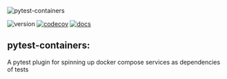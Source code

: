 ![pytest-containers](.github/images/logo.jpeg|width=250px)

![version](https://img.shields.io/pypi/v/pytest-containers?color=%2342f54b&label=pytest-containers&style=flat-square)
[![codecov](https://codecov.io/gh/symonk/pytest-containers/branch/main/graph/badge.svg)](https://codecov.io/gh/symonk/pytest-containers)
[![docs](https://img.shields.io/badge/documentation-online-brightgreen.svg)](https://symonk.github.io/pytest-containers/)

## pytest-containers:
A pytest plugin for spinning up docker compose services as dependencies of tests

